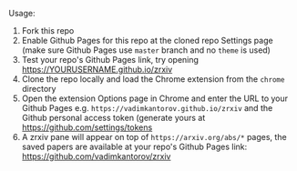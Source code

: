 Usage:
1. Fork this repo
2. Enable Github Pages for this repo at the cloned repo Settings page (make sure Github Pages use `master` branch and no `theme` is used)
3. Test your repo's Github Pages link, try opening https://YOURUSERNAME.github.io/zrxiv 
4. Clone the repo locally and load the Chrome extension from the `chrome` directory
5. Open the extension Options page in Chrome and enter the URL to your Github Pages e.g. `https://vadimkantorov.github.io/zrxiv` and the Github personal access token (generate yours at https://github.com/settings/tokens
6. A zrxiv pane will appear on top of `https://arxiv.org/abs/*` pages, the saved papers are available at your repo's Github Pages link: https://github.com/vadimkantorov/zrxiv
